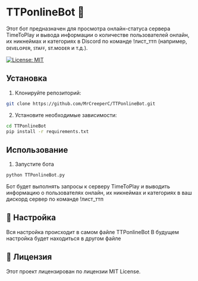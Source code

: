 # TTPonlineBot 🤖

Этот бот предназначен для просмотра онлайн-статуса сервера TimeToPlay и вывода информации о количестве пользователей онлайн, их никнеймах и категориях в Discord по команде !лист_ттп (например, ᴅᴇᴠᴇʟᴏᴘᴇʀ, ꜱᴛᴀꜰꜰ, sᴛ.ᴍᴏᴅᴇʀ и т.д.).

[![License: MIT](https://img.shields.io/badge/License-MIT-yellow.svg)](LICENSE)

## Установка

1. Клонируйте репозиторий:

```bash
git clone https://github.com/MrCreeperC/TTPonlineBot.git
```
2. Установите необходимые зависимости:
```cmd
cd TTPonlineBot
pip install -r requirements.txt
```
## Использование
1. Запустите бота
```cmd
python TTPonlineBot.py
```
Бот будет выполнять запросы к серверу TimeToPlay и выводить информацию о пользователях онлайн, их никнеймах и категориях в ваш дискорд сервер
по команде !лист_ттп

## 🔧 Настройка
Вся настройка происходит в самом файле TTPonlineBot
В будущем настройка будет находиться в другом файле

## 📝 Лицензия
Этот проект лицензирован по лицензии MIT License.
